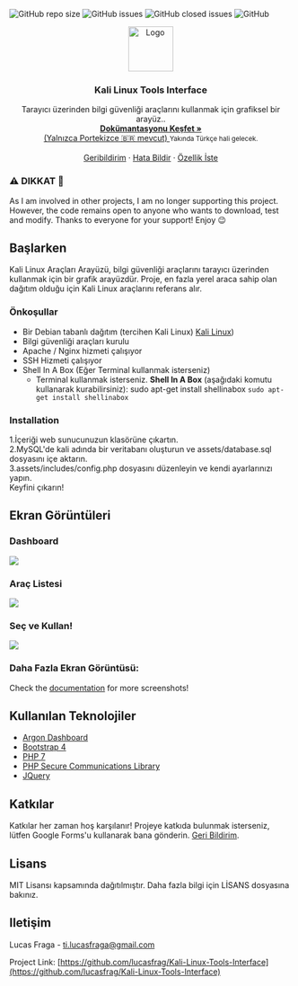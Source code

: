 <!-- TO DO PROJECT SHIELDS -->
<img alt="GitHub repo size" src="https://img.shields.io/github/repo-size/lucasfrag/Kali-Linux-Tools-Interface.svg?style=flat-square">  <img alt="GitHub issues" src="https://img.shields.io/github/issues-raw/lucasfrag/Kali-Linux-Tools-Interface.svg?style=flat-square"> <img alt="GitHub closed issues" src="https://img.shields.io/github/issues-closed-raw/lucasfrag/Kali-Linux-Tools-Interface.svg?style=flat-square"> <img alt="GitHub" src="https://img.shields.io/github/license/lucasfrag/Kali-Linux-Tools-Interface.svg?style=flat-square">

<!-- LOGO -->
<p align="center">
  <img src="assets/img/logo.png" alt="Logo" width="80" height="80">
  <h3 align="center">Kali Linux Tools Interface</h3>
  
  <p align="center">Tarayıcı üzerinden bilgi güvenliği araçlarını kullanmak için grafiksel bir arayüz..
    <br />
      <a href="https://medium.com/@ti.lucasfraga/documenta%C3%A7%C3%A3o-do-projeto-final-de-ads-f80a1117841f">
        <strong>
          Dokümantasyonu Keşfet »
        </strong><br>
          (Yalnızca Portekizce 🇧🇷 mevcut)
        </a>
    <small>Yakında Türkçe hali gelecek.</small>
      <br />
      <br />
      <a href="https://docs.google.com/forms/d/e/1FAIpQLSd3GeoAqW05PDLmlyrCaeQu877HyRyzE8Sk0E5p9w2XWV1k0Q/viewform">Geribildirim</a>
      ·
      <a href="https://github.com/lucasfrag/Kali-Linux-Tools-Interface/issues">Hata Bildir</a>
      ·
      <a href="https://github.com/lucasfrag/Kali-Linux-Tools-Interface/issues">Özellik İste</a>
  </p>
</p>

<p>
  <h3>⚠️ DIKKAT 🚧 </h3>
As I am involved in other projects, I am no longer supporting this project.
However, the code remains open to anyone who wants to download, test and modify. Thanks to everyone for your support! Enjoy 😉
</p>

<!-- GETTING STARTED -->
## Başlarken

Kali Linux Araçları Arayüzü, bilgi güvenliği araçlarını tarayıcı üzerinden kullanmak için bir grafik arayüzdür. Proje, en fazla yerel araca sahip olan dağıtım olduğu için Kali Linux araçlarını referans alır.



### Önkoşullar

- Bir Debian tabanlı dağıtım (tercihen Kali Linux) [Kali Linux](https://www.kali.org/))
- Bilgi güvenliği araçları kurulu
- Apache / Nginx hizmeti çalışıyor
- SSH Hizmeti çalışıyor
- Shell In A Box (Eğer Terminal kullanmak isterseniz)
  - Terminal kullanmak isterseniz. <b>Shell In A Box</b> (aşağıdaki komutu kullanarak kurabilirsiniz): sudo apt-get install shellinabox `sudo apt-get install shellinabox`


### Installation

1.İçeriği web sunucunuzun klasörüne çıkartın. <br />
2.MySQL'de kali adında bir veritabanı oluşturun ve assets/database.sql dosyasını içe aktarın. <br />
3.assets/includes/config.php dosyasını düzenleyin ve kendi ayarlarınızı yapın. <br />
Keyfini çıkarın!

## Ekran Görüntüleri

### Dashboard
<img src="https://cdn-images-1.medium.com/max/800/1*hdhVWcYHeTAJDNy-Rc6oCg.png">

### Araç Listesi
<img src="https://cdn-images-1.medium.com/max/800/1*-GHokqJ0OJMjHGlVuZvEfg.png">

### Seç ve Kullan!
<img src="https://cdn-images-1.medium.com/max/800/1*aE4IUekZ9SRg8HUCoFXAUA.png">

### Daha Fazla Ekran Görüntüsü:
Check the <a href="https://medium.com/@ti.lucasfraga/documenta%C3%A7%C3%A3o-do-projeto-final-de-ads-f80a1117841f">documentation</a> for more screenshots!

## Kullanılan Teknolojiler
* [Argon Dashboard](https://demos.creative-tim.com/argon-dashboard/)
* [Bootstrap 4](https://getbootstrap.com)
* [PHP 7](https://php.net)
* [PHP Secure Communications Library](https://github.com/phpseclib/phpseclib)
* [JQuery](https://jquery.com)

## Katkılar
Katkılar her zaman hoş karşılanır!
Projeye katkıda bulunmak isterseniz, lütfen Google Forms'u kullanarak bana gönderin. <a href="https://docs.google.com/forms/d/e/1FAIpQLSd3GeoAqW05PDLmlyrCaeQu877HyRyzE8Sk0E5p9w2XWV1k0Q/viewform">Geri Bildirim</a>.

## Lisans
MIT Lisansı kapsamında dağıtılmıştır. Daha fazla bilgi için LİSANS dosyasına bakınız.

<!-- CONTACT -->
## Iletişim

Lucas Fraga - ti.lucasfraga@gmail.com

Project Link: [https://github.com/lucasfrag/Kali-Linux-Tools-Interface](https://github.com/lucasfrag/Kali-Linux-Tools-Interface) 


